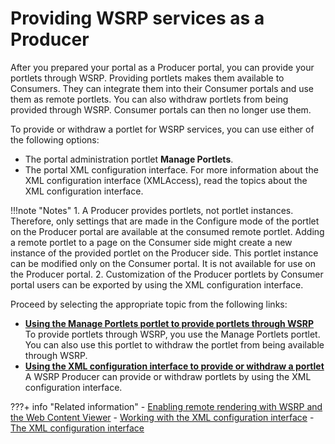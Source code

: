 # Providing WSRP services as a Producer

After you prepared your portal as a Producer portal, you can provide your portlets through WSRP. Providing portlets makes them available to Consumers. They can integrate them into their Consumer portals and use them as remote portlets. You can also withdraw portlets from being provided through WSRP. Consumer portals can then no longer use them.

To provide or withdraw a portlet for WSRP services, you can use either of the following options:

-   The portal administration portlet **Manage Portlets**.
-   The portal XML configuration interface. For more information about the XML configuration interface \(XMLAccess\), read the topics about the XML configuration interface.

!!!note "Notes"
    1.  A Producer provides portlets, not portlet instances. Therefore, only settings that are made in the Configure mode of the portlet on the Producer portal are available at the consumed remote portlet. Adding a remote portlet to a page on the Consumer side might create a new instance of the provided portlet on the Producer side. This portlet instance can be modified only on the Consumer portal. It is not available for use on the Producer portal.
    2.  Customization of the Producer portlets by Consumer portal users can be exported by using the XML configuration interface.

Proceed by selecting the appropriate topic from the following links:

-   **[Using the Manage Portlets portlet to provide portlets through WSRP](wsrpt_prod_prvd_by_plt.md)**  
To provide portlets through WSRP, you use the Manage Portlets portlet. You can also use this portlet to withdraw the portlet from being available through WSRP.
-   **[Using the XML configuration interface to provide or withdraw a portlet](wsrpt_prod_prvd_by_xml.md)**  
A WSRP Producer can provide or withdraw portlets by using the XML configuration interface.

???+ info "Related information"
    -   [Enabling remote rendering with WSRP and the Web Content Viewer](../../../../../../manage_content/wcm_delivery/deliver_webcontent_on_dx/enable_remote_render_wsrp/index.md)
    -   [Working with the XML configuration interface](../../../../../../deployment/manage/portal_admin_tools/xml_config_interface/working_xml_config_interface/index.md)
    -   [The XML configuration interface](../../../../../../deployment/manage/portal_admin_tools/xml_config_interface/index.md)

